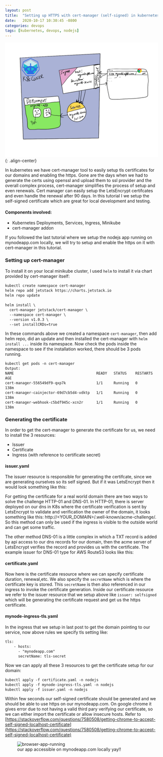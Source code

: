 ```yaml
---
layout: post
title:  "Setting up HTTPS with cert-manager (self-signed) in kubernetes"
date:   2020-10-17 10:30:45 -0800
categories: devops
tags: [kubernetes, devops, nodejs]
---
```

![ingress-k8s-nodejs](/assets/images/devops/nodeapp-demo/ingress-k8s-nodejs.jpg){: .align-center}

In kubernetes we have cert-manager tool to easily setup tls certificates for our domains and enabling the https. Gone are the days when we had to generate the certs using openssl and upload them to ssl provider and the overall complex process, cert-manager simplifies the process of setup and even renewals. Cert manager can easily setup the LetsEncrypt certifcates and even handle the renewal after 90 days. In this tutorial I we setup the self-signed certificate which are great for local development and testing.

#### Components involved:
- Kubernetes Deployments, Services, Ingress, Minikube
- cert-manager addon

If you followed the last tutorial where we setup the nodejs app running on mynodeapp.com locally, we will try to setup and enable the https on it with cert-manager in this tutorial.

### Setting up cert-manager
To install it on your local minikube cluster, I used `helm` to install it via chart provided by cert-manager itself:
```
kubectl create namespace cert-manager
helm repo add jetstack https://charts.jetstack.io
helm repo update

helm install \
  cert-manager jetstack/cert-manager \
  --namespace cert-manager \
  --version v1.0.3 \
  --set installCRDs=true

```

In these commands above we created a namespace `cert-manager`, then add helm repo, did an update and then installed the cert-manager with `helm install ...` inside its namespace. Now check the pods inside the namespace to see if the installation worked, there should be 3 pods running.
```
kubectl get pods -n cert-manager
Output:
NAME                                      READY   STATUS    RESTARTS   AGE
cert-manager-556549df9-qxp7k              1/1     Running   0          138m
cert-manager-cainjector-69d7cb5d4-vdktp   1/1     Running   0          138m
cert-manager-webhook-c5bdf945c-xcn2r      1/1     Running   0          138m
```

### Generating the certificate
In order to get the cert-manager to generate the certificate for us, we need to install the 3 resources:
- Issuer
- Certificate
- Ingress (with reference to certificate secret)

#### issuer.yaml
<script src="https://gist.github.com/matharoo/a2f397caf39ecd8a4a0dcaad7a1859a4.js"></script>

The issuer resource is responsible for generating the certifcate, since we are generating ourselves so its self signed. But if it was LetsEncrypt then it would look something like this:
<script src="https://gist.github.com/matharoo/47bd3caebb69d7d1eaf459f163adbe9f.js"></script>

For getting the certificate for a real world domain there are two ways to solve the challenge HTTP-01 and DNS-01. In HTTP-01, there is server deployed on our dns in K8s where the certificate verification is sent by LetsEncrypt to validate and verification the owner of the domain, it looks something like this: http://<YOUR_DOMAIN>/.well-known/acme-challenge/<TOKEN>. So this method can only be used if the ingress is visible to the outside world and can get some traffic. 

The other method DNS-01 is a little complex in which a TXT record is added by api access to our dns records for our domain, then the acme server of LetsEncrypt verifies the record and provides us with the certificate. The example issuer for DNS-01 type for AWS Route53 looks like this:
<script src="https://gist.github.com/matharoo/157750cf3791474ee8522881fa9f8241.js"></script>

#### certificate.yaml
<script src="https://gist.github.com/matharoo/50bb0597edbc7441a51d3f7ca07773dd.js"></script>

Now here is the certificate resource where we can specify certificate duration, renewal,etc. We also specify the `secretName` which is where the certificate key is stored. This `secretName` is then also referenced in our ingress to invoke the certificate generation. Inside our certificate resource we refer to the issuer resource that we setup above like `issuer: selfsigned` which will be generating the certificate request and get us the https certificate.

#### mynode-ingress-tls.yaml

<script src="https://gist.github.com/matharoo/ad7f41d0e1c1e225a51fb4400fb9db2c.js"></script>
In the ingress that we setup in last post to get the domain pointing to our service, now above rules we specify tls setting like:
```
tls:
    - hosts:
      - "mynodeapp.com"
      secretName: tls-secret
```

Now we can apply all these 3 resources to get the certificate setup for our domain:
```
kubectl apply -f certificate.yaml -n nodejs
kubectl apply -f mynode-ingress-tls.yaml -n nodejs
kubectl apply -f issuer.yaml -n nodejs
```

Within few seconds our self-signed certificate should be generated and we should be able to use https on our mynodeapp.com. On google chrome it gives error due to not having a valid third pary verifying our certificate, so we can either import the certificate or allow insecure hosts. Refer to [https://stackoverflow.com/questions/7580508/getting-chrome-to-accept-self-signed-localhost-certificate](https://stackoverflow.com/questions/7580508/getting-chrome-to-accept-self-signed-localhost-certificate)

<figure class="align-center">
  <img src="{{ '/assets/images/devops/nodeapp-demo/browser-app-running.png' | absolute_url }}" alt="browser-app-running">
  <figcaption>our app accessible on mynodeapp.com locally yay!!</figcaption>
</figure>
